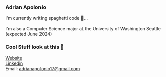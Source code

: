 ### Adrian Apolonio

I'm currently writing spaghetti code 🍝...\
\
I'm also a Computer Science major at the University of Washington Seattle (expected June 2024)


### Cool Stuff look at this 👀

[Website](https://www.google.com/)\
[Linkedin](https://www.linkedin.com/in/adrian-apolonio-436a8620a/)\
Email: adrianapolonio17@gmail.com

<!--
**AdrianApolonio/AdrianApolonio** is a ✨ _special_ ✨ repository because its `README.md` (this file) appears on your GitHub profile.

Here are some ideas to get you started:

- 🔭 I’m currently working on ...
- 🌱 I’m currently learning ...
- 👯 I’m looking to collaborate on ...
- 🤔 I’m looking for help with ...
- 💬 Ask me about ...
- 📫 How to reach me: ...
- 😄 Pronouns: ...
- ⚡ Fun fact: ...
-->
